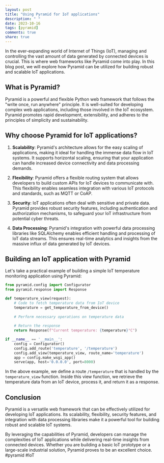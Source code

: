 ```yaml
---
layout: post
title: "Using Pyramid for IoT applications"
description: " "
date: 2023-10-16
tags: [pyramid]
comments: true
share: true
---
```


In the ever-expanding world of Internet of Things (IoT), managing and controlling the vast amount of data generated by connected devices is crucial. This is where web frameworks like Pyramid come into play. In this blog post, we will explore how Pyramid can be utilized for building robust and scalable IoT applications.

## What is Pyramid?

Pyramid is a powerful and flexible Python web framework that follows the "write once, run anywhere" principle. It is well-suited for developing complex web applications, including those involved in the IoT ecosystem. Pyramid promotes rapid development, extensibility, and adheres to the principles of simplicity and sustainability.

## Why choose Pyramid for IoT applications?

1. **Scalability**: Pyramid's architecture allows for the easy scaling of applications, making it ideal for handling the immense data flow in IoT systems. It supports horizontal scaling, ensuring that your application can handle increased device connectivity and data processing demands.

2. **Flexibility**: Pyramid offers a flexible routing system that allows developers to build custom APIs for IoT devices to communicate with. This flexibility enables seamless integration with various IoT protocols and standards, such as MQTT or CoAP.

3. **Security**: IoT applications often deal with sensitive and private data. Pyramid provides robust security features, including authentication and authorization mechanisms, to safeguard your IoT infrastructure from potential cyber threats.

4. **Data Processing**: Pyramid's integration with powerful data processing libraries like SQLAlchemy enables efficient handling and processing of IoT data streams. This ensures real-time analytics and insights from the massive influx of data generated by IoT devices.

## Building an IoT application with Pyramid

Let's take a practical example of building a simple IoT temperature monitoring application using Pyramid:

```python
from pyramid.config import Configurator
from pyramid.response import Response

def temperature_view(request):
    # Code to fetch temperature data from IoT device
    temperature = get_temperature_from_device()
    
    # Perform necessary operations on temperature data
    
    # Return the response
    return Response(f"Current temperature: {temperature}°C")

if __name__ == '__main__':
    config = Configurator()
    config.add_route('temperature', '/temperature')
    config.add_view(temperature_view, route_name='temperature')
    app = config.make_wsgi_app()
    serve(app, host='0.0.0.0', port=8000)
```

In the above example, we define a route `/temperature` that is handled by the `temperature_view` function. Inside this view function, we retrieve the temperature data from an IoT device, process it, and return it as a response.

## Conclusion

Pyramid is a versatile web framework that can be effectively utilized for developing IoT applications. Its scalability, flexibility, security features, and integration with data processing libraries make it a powerful tool for building robust and scalable IoT systems.

By leveraging the capabilities of Pyramid, developers can manage the complexities of IoT applications while delivering real-time insights from connected devices. Whether you are building a basic IoT prototype or a large-scale industrial solution, Pyramid proves to be an excellent choice. #pyramid #IoT